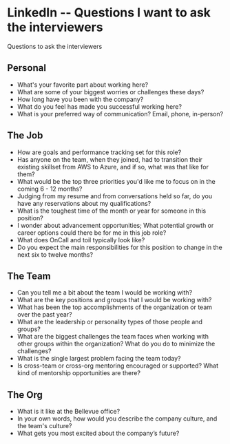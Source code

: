 # LinkedIn -- Questions I want to ask the interviewers

Questions to ask the interviewers

## Personal

* What's your favorite part about working here?
* What are some of your biggest worries or challenges these days?
* How long have you been with the company?
* What do you feel has made you successful working here?
* What is your preferred way of communication? Email, phone, in-person?

## The Job

* How are goals and performance tracking set for this role?
* Has anyone on the team, when they joined, had to transition their existing skillset from AWS to Azure, and if so, what was that like for them?
* What would be the top three priorities you'd like me to focus on in the coming 6 - 12 months?
* Judging from my resume and from conversations held so far, do you have any reservations about my qualifications?
* What is the toughest time of the month or year for someone in this position?
* I wonder about advancement opportunities; What potential growth or career options could there be for me in this job role?
* What does OnCall and toil typically look like?
* Do you expect the main responsibilities for this position to change in the next six to twelve months?

## The Team

* Can you tell me a bit about the team I would be working with?
* What are the key positions and groups that I would be working with?
* What has been the top accomplishments of the organization or team over the past year?
* What are the leadership or personality types of those people and groups?
* What are the biggest challenges the team faces when working with other groups within the organization? What do you do to minimize the challenges?
* What is the single largest problem facing the team today?
* Is cross-team or cross-org mentoring encouraged or supported? What kind of mentorship opportunities are there?

## The Org

* What is it like at the Bellevue office?
* In your own words, how would you describe the company culture, and the team's culture?
* What gets you most excited about the company’s future?
